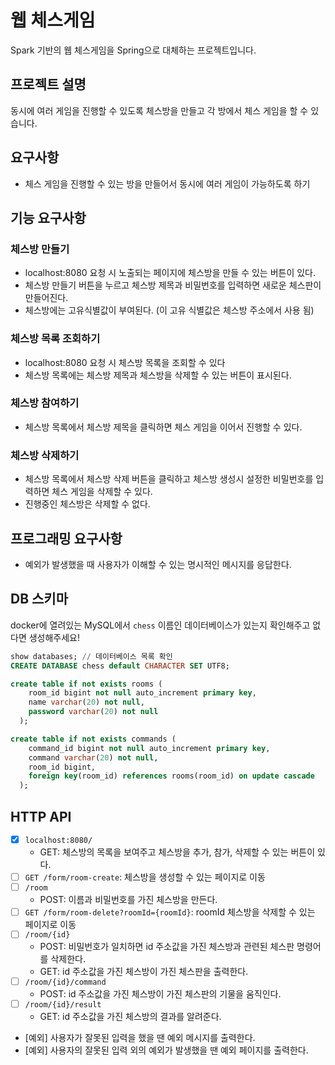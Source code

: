 # 웹 체스게임
Spark 기반의 웹 체스게임을 Spring으로 대체하는 프로젝트입니다.

## 프로젝트 설명
동시에 여러 게임을 진행할 수 있도록 체스방을 만들고 각 방에서 체스 게임을 할 수 있습니다.

## 요구사항
- 체스 게임을 진행할 수 있는 방을 만들어서 동시에 여러 게임이 가능하도록 하기
## 기능 요구사항
### 체스방 만들기
- localhost:8080 요청 시 노출되는 페이지에 체스방을 만들 수 있는 버튼이 있다.
- 체스방 만들기 버튼을 누르고 체스방 제목과 비밀번호를 입력하면 새로운 체스판이 만들어진다.
- 체스방에는 고유식별값이 부여된다. (이 고유 식별값은 체스방 주소에서 사용 됨)
### 체스방 목록 조회하기
- localhost:8080 요청 시 체스방 목록을 조회할 수 있다
- 체스방 목록에는 체스방 제목과 체스방을 삭제할 수 있는 버튼이 표시된다.
### 체스방 참여하기
- 체스방 목록에서 체스방 제목을 클릭하면 체스 게임을 이어서 진행할 수 있다.
### 체스방 삭제하기
- 체스방 목록에서 체스방 삭제 버튼을 클릭하고 체스방 생성시 설정한 비밀번호를 입력하면 체스 게임을 삭제할 수 있다.
- 진행중인 체스방은 삭제할 수 없다.
## 프로그래밍 요구사항
- 예외가 발생했을 때 사용자가 이해할 수 있는 명시적인 메시지를 응답한다.

## DB 스키마
docker에 열려있는 MySQL에서 `chess` 이름인 데이터베이스가 있는지 확인해주고 없다면 생성해주세요!
```sql
show databases; // 데이터베이스 목록 확인
CREATE DATABASE chess default CHARACTER SET UTF8;
```

```sql
create table if not exists rooms (
    room_id bigint not null auto_increment primary key,
    name varchar(20) not null,
    password varchar(20) not null
  );

create table if not exists commands (
    command_id bigint not null auto_increment primary key,
    command varchar(20) not null,
    room_id bigint,
    foreign key(room_id) references rooms(room_id) on update cascade
  );

```

## HTTP API
- [x] `localhost:8080/`
  - GET: 체스방의 목록을 보여주고 체스방을 추가, 참가, 삭제할 수 있는 버튼이 있다.
- [ ] `GET /form/room-create`: 체스방을 생성할 수 있는 페이지로 이동
- [ ] `/room`
  - POST: 이름과 비밀번호를 가진 체스방을 만든다.
- [ ] `GET /form/room-delete?roomId={roomId}`: roomId 체스방을 삭제할 수 있는 페이지로 이동 
- [ ] `/room/{id}`
  - POST: 비밀번호가 일치하면 id 주소값을 가진 체스방과 관련된 체스판 명령어를 삭제한다.
  - GET: id 주소값을 가진 체스방이 가진 체스판을 출력한다.
- [ ] `/room/{id}/command`
  - POST: id 주소값을 가진 체스방이 가진 체스판의 기물을 움직인다.
- [ ] `/room/{id}/result`
  - GET: id 주소값을 가진 체스방의 결과를 알려준다.
- [예외] 사용자가 잘못된 입력을 했을 땐 예외 메시지를 출력한다.
- [예외] 사용자의 잘못된 입력 외의 예외가 발생했을 땐 예외 페이지를 출력한다.
